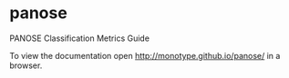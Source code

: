 # panose
PANOSE Classification Metrics Guide

To view the documentation open http://monotype.github.io/panose/ in a browser.
